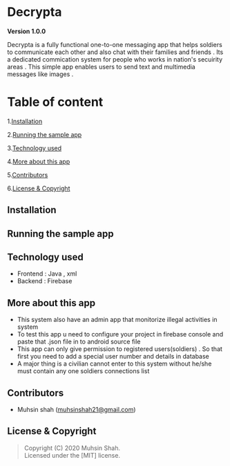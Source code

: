 # Decrypta

**Version 1.0.0**

Decrypta is a fully functional one-to-one messaging app that helps soldiers to communicate each other and also chat with their families and friends . Its a dedicated commication system for people who works in nation's secuirity areas . This simple app enables users to send text and multimedia messages like images . 

# Table of content 

1.[Installation](#Installation)

2.[Running the sample app](#Running-the-sample-app)

3.[Technology used](#Technology-used)

4.[More about this app](#More-about-this-app)

5.[Contributors](#Contributors)

6.[License & Copyright](#License-&-Copyright)

## Installation

## Running the sample app

## Technology used

- Frontend : Java , xml
- Backend : Firebase

## More about this app

- This system also have an admin app that monitorize illegal activities in system 
- To test this app u need to configure your project in firebase console and paste that .json file in to android source file 
- This app can only give permission to registered users(soldiers) . So that first you need to add a special user number and details in database 
- A major thing is a civilian cannot enter to this system without he/she must contain any one soldiers connections list

## Contributors

- Muhsin shah (<muhsinshah21@gmail.com>)

## License & Copyright 
> Copyright (C) 2020 Muhsin Shah.  
> Licensed under the [MIT] license.  

